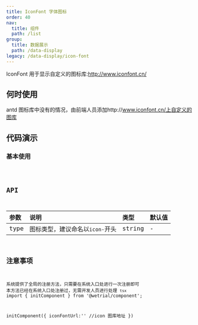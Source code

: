 ```yaml
---
title: IconFont 字体图标
order: 40
nav:
  title: 组件
  path: /list
group:
  title: 数据展示
  path: /data-display
legacy: /data-display/icon-font
---
```


IconFont 用于显示自定义的图标库:http://www.iconfont.cn/

## 何时使用

antd 图标库中没有的情况，由前端人员添加http://www.iconfont.cn/上自定义的图库

## 代码演示

### 基本使用

<code src="./demo/base.tsx" />

## API

| 参数 | 说明                            | 类型   | 默认值 |
| :--- | :------------------------------ | :----- | :----- |
| type | 图标类型，建议命名以`icon-`开头 | string | -      |

## 注意事项

系统提供了全局的注册方法，只需要在系统入口处进行一次注册即可
本方法已经在系统入口处注册过，无需开发人员进行处理
`tsx`
import { initComponent } from '@wetrial/component';

initComponent({
iconFontUrl:'' //icon 图库地址
})

```

```
